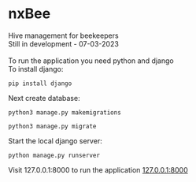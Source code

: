 # nxBee
Hive management for beekeepers
<br>
Still in development - 07-03-2023
<br><br>
To run the application you need python and django
<br>
To install django:
```
pip install django
```
Next create database:
```
python3 manage.py makemigrations
```
```
python3 manage.py migrate
```
Start the local django server:
```
python manage.py runserver
```
Visit 127.0.0.1:8000 to run the application [127.0.0.1:8000](http://127.0.0.1:8000)
